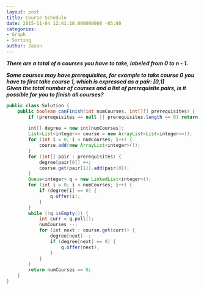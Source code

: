 ```yaml
---
layout: post
title: Course Schedule
date: 2015-11-04 12:41:18.000000000 -05:00
categories:
- Graph
- Sorting
author: Jason
---
```

<p><strong><em>There are a total of n courses you have to take, labeled from 0 to n - 1.<br />

Some courses may have prerequisites, for example to take course 0 you have to first take course 1, which is expressed as a pair: [0,1]<br />
Given the total number of courses and a list of prerequisite pairs, is it possible for you to finish all courses?</em></strong></p>
``` java
public class Solution {
    public boolean canFinish(int numCourses, int[][] prerequisites) {
        if (prerequisites == null || prerequisites.length == 0) return true;
        
        int[] degree = new int[numCourses];
        List<List<integer>> course = new ArrayList<List<integer>>();
        for (int i = 0; i < numCourses; i++) {
            course.add(new ArrayList<integer>());
        }
        for (int[] pair : prerequisites) {
            degree[pair[0]] ++;
            course.get(pair[1]).add(pair[0]);
        }
        Queue<integer> q = new LinkedList<integer>();
        for (int i = 0; i < numCourses; i++) {
            if (degree[i] == 0) {
                q.offer(i);
            }
        }
        while (!q.isEmpty()) {
            int curr = q.poll();
            numCourses --;
            for (int next : course.get(curr)) {
                degree[next]--;
                if (degree[next] == 0) {
                    q.offer(next);
                }
            }
        }
        return numCourses == 0;
    }
}
```
